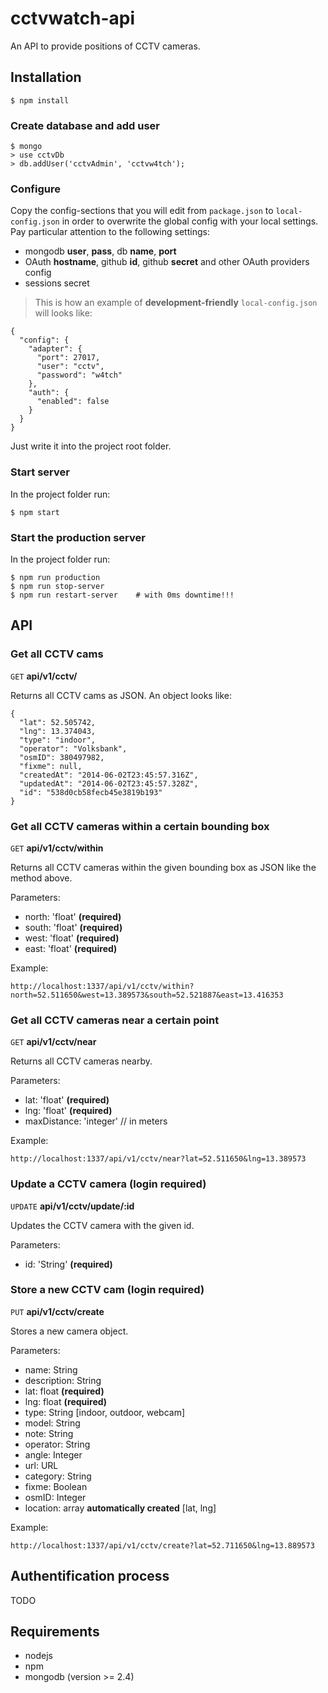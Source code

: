 # cctvwatch-api

An API to provide positions of CCTV cameras.

## Installation
```
$ npm install
```

### Create database and add user
```
$ mongo
> use cctvDb
> db.addUser('cctvAdmin', 'cctvw4tch');
```

### Configure
Copy the config-sections that you will edit from ```package.json``` to ```local-config.json``` in order to overwrite the global config with your local settings.
Pay particular attention to the following settings:
- mongodb **user**, **pass**, db **name**, **port**
- OAuth **hostname**, github **id**, github **secret** and other OAuth providers config
- sessions secret

>This is how an example of **development-friendly** ```local-config.json``` will looks like:
```
{
  "config": {
    "adapter": {
      "port": 27017,
      "user": "cctv",
      "password": "w4tch"
    },
    "auth": {
      "enabled": false
    }
  }
}
```
Just write it into the project root folder.

### Start server
In the project folder run:
```
$ npm start
```

### Start the production server
In the project folder run:
```
$ npm run production 
$ npm run stop-server
$ npm run restart-server    # with 0ms downtime!!!
```


## API

### Get all CCTV cams

```GET``` **api/v1/cctv/** 

Returns all CCTV cams as JSON. An object looks like:

```
{
  "lat": 52.505742,
  "lng": 13.374043,
  "type": "indoor",
  "operator": "Volksbank",
  "osmID": 380497982,
  "fixme": null,
  "createdAt": "2014-06-02T23:45:57.316Z",
  "updatedAt": "2014-06-02T23:45:57.328Z",
  "id": "538d0cb58fecb45e3819b193"
}
```

### Get all CCTV cameras within a certain bounding box

```GET``` **api/v1/cctv/within** 

Returns all CCTV cameras within the given bounding box as JSON like the method above.

Parameters:

*   north: 'float' **(required)**
*   south: 'float' **(required)**
*   west: 'float' **(required)**
*   east: 'float' **(required)**

Example:

```
http://localhost:1337/api/v1/cctv/within?north=52.511650&west=13.389573&south=52.521887&east=13.416353
```

### Get all CCTV cameras near a certain point

```GET``` **api/v1/cctv/near** 

Returns all CCTV cameras nearby.

Parameters:

*   lat: 'float' **(required)**
*   lng: 'float' **(required)**
*   maxDistance: 'integer' // in meters


Example:

```
http://localhost:1337/api/v1/cctv/near?lat=52.511650&lng=13.389573
```

### Update a CCTV camera (login required)

```UPDATE``` **api/v1/cctv/update/:id** 

Updates the CCTV camera with the given id.

Parameters:

*   id: 'String' **(required)**


### Store a new CCTV cam (login required)

```PUT``` **api/v1/cctv/create**

Stores a new camera object.

Parameters:
*   name: String
*   description: String
*   lat: float **(required)**
*   lng: float **(required)**
*   type: String [indoor, outdoor, webcam]
*   model: String
*   note:  String
*   operator: String
*   angle: Integer
*   url: URL
*   category: String
*   fixme: Boolean
*   osmID: Integer
*   location: array **automatically created** [lat, lng]


Example:

```
http://localhost:1337/api/v1/cctv/create?lat=52.711650&lng=13.889573
```

## Authentification process
  TODO

## Requirements

*   nodejs
*   npm
*   mongodb (version >= 2.4)
